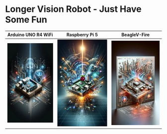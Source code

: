 # Longer Vision Robot - Just Have Some Fun


| Arduino UNO R4 WiFi | Raspberry Pi 5 | BeagleV-Fire |
| :----------------: | :----------------: | :----------------: |
| [![Arduino UNO R4 WiFi Cover](./covers/Arduino_UNO_R4_Wifi_Cover.png)](./Arduino_UNO_R4_WiFi/) | [![Raspberry Pi 5 Cover](./covers/Raspberry_Pi_5_Cover.png)](./Raspberry_Pi_5/) | [![BeagleV-Fire Cover](./covers/BeagleV-Fire_Cover.png)](./BeagleV_Fire/) |

